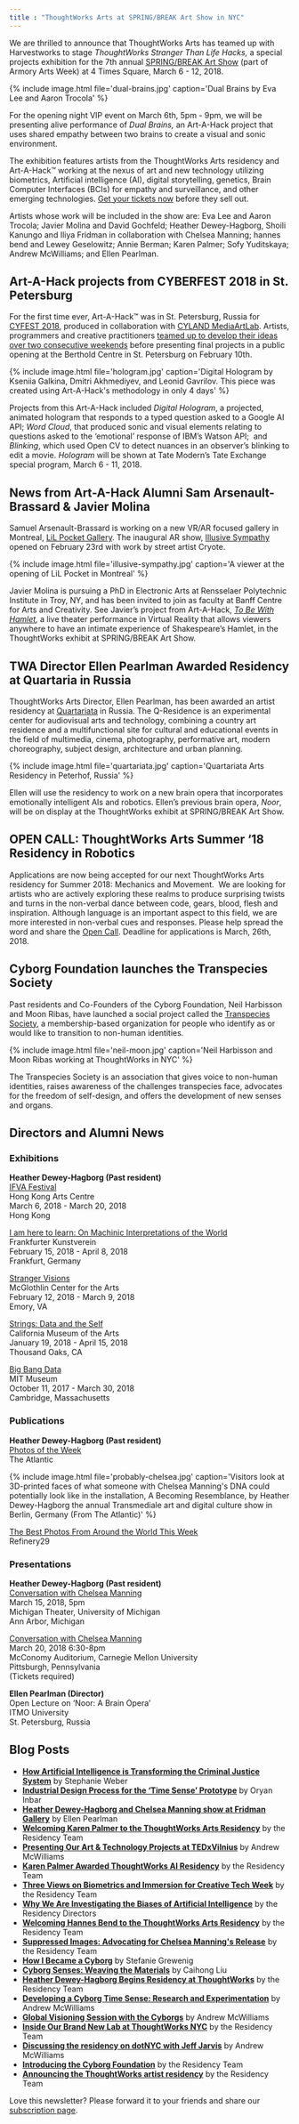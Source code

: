```yaml
---
title : "ThoughtWorks Arts at SPRING/BREAK Art Show in NYC"
---
```

We are thrilled to announce that ThoughtWorks Arts has teamed up with Harvestworks to stage _ThoughtWorks Stranger Than Life Hacks,_ a special projects exhibition for the 7th annual [SPRING/BREAK Art Show](http://www.springbreakartshow.com/) (part of Armory Arts Week) at 4 Times Square, March 6 - 12, 2018.

{% include image.html file='dual-brains.jpg'
   caption='Dual Brains by Eva Lee and Aaron Trocola' %}

For the opening night VIP event on March 6th, 5pm - 9pm, we will be presenting alive performance of _Dual Brains,_ an Art-A-Hack project that uses shared empathy between two brains to create a visual and sonic environment.

<!--excerpt-ends-->

The exhibition features artists from the ThoughtWorks Arts residency and Art-A-Hack™ working at the nexus of art and new technology utilizing biometrics, Artificial intelligence (AI), digital storytelling, genetics, Brain Computer Interfaces (BCIs) for empathy and surveillance, and other emerging technologies. [Get your tickets now](https://www.eventbrite.com/o/springbreak-art-show-12813445625) before they sell out.

Artists whose work will be included in the show are: Eva Lee and Aaron Trocola; Javier Molina and David Gochfeld; Heather Dewey-Hagborg, Shoili Kanungo and Iliya Fridman in collaboration with Chelsea Manning; hannes bend and Lewey Geselowitz; Annie Berman; Karen Palmer; Sofy Yuditskaya; Andrew McWilliams; and Ellen Pearlman.

## Art-A-Hack projects from CYBERFEST 2018 in St. Petersburg

For the first time ever, Art-A-Hack™ was in St. Petersburg, Russia for [CYFEST 2018](http://cyland.org/lab/cyland-projects/cyfest11/), produced in collaboration with [CYLAND MediaArtLab](http://cyland.org/lab/). Artists, programmers and creative practitioners [teamed up to develop their ideas over two consecutive weekends](https://www.youtube.com/watch?v=lOADin8YRoc) before presenting final projects in a public opening at the Berthold Centre in St. Petersburg on February 10th.

{% include image.html file='hologram.jpg'
   caption='Digital Hologram by Kseniia Galkina, Dmitri Akhmediyev, and Leonid Gavrilov. This piece was created using Art-A-Hack\'s methodology in only 4 days' %}

Projects from this Art-A-Hack included _Digital Hologram_, a projected, animated hologram that responds to a typed question asked to a Google AI API; _Word Cloud_, that produced sonic and visual elements relating to questions asked to the ‘emotional’ response of IBM’s Watson API;  and _Blinking_, which used Open CV to detect nuances in an observer’s blinking to edit a movie. _Hologram_ will be shown at Tate Modern’s Tate Exchange special program, March 6 - 11, 2018.

## News from Art-A-Hack Alumni Sam Arsenault- Brassard & Javier Molina

Samuel Arsenault-Brassard is working on a new VR/AR focused gallery in Montreal, [LiL Pocket Gallery](https://www.facebook.com/lilpocketgallery). The inaugural AR show, [Illusive Sympathy](https://www.youtube.com/watch?v=jp_TSieRzNo) opened on February 23rd with work by street artist Cryote.

{% include image.html file='illusive-sympathy.jpg'
   caption='A viewer at the opening of LiL Pocket in Montreal' %}

Javier Molina is pursuing a PhD in Electronic Arts at Rensselaer Polytechnic Institute in Troy, NY, and has been invited to join as faculty at Banff Centre for Arts and Creativity. See Javier’s project from Art-A-Hack, [_To Be With Hamlet_](http://hamletvr.org/)_,_ a live theater performance in Virtual Reality that allows viewers anywhere to have an intimate experience of Shakespeare’s Hamlet, in the ThoughtWorks exhibit at SPRING/BREAK Art Show.  

## TWA Director Ellen Pearlman Awarded Residency at Quartaria in Russia

ThoughtWorks Arts Director, Ellen Pearlman, has been awarded an artist residency at [Quartariata](http://www.quartariata.com/) in Russia. The Q-Residence is an experimental center for audiovisual arts and technology, combining a country art residence and a multifunctional site for cultural and educational events in the field of multimedia, cinema, photography, performative art, modern choreography, subject design, architecture and urban planning.

{% include image.html file='quartariata.jpg'
   caption='Quartariata Arts Residency in Peterhof, Russia' %}

Ellen will use the residency to work on a new brain opera that incorporates emotionally intelligent AIs and robotics. Ellen’s previous brain opera, _Noor_, will be on display at the ThoughtWorks exhibit at SPRING/BREAK Art Show.  

## OPEN CALL: ThoughtWorks Arts Summer ‘18 Residency in Robotics

Applications are now being accepted for our next ThoughtWorks Arts residency for Summer 2018: Mechanics and Movement.  We are looking for artists who are actively exploring these realms to produce surprising twists and turns in the non-verbal dance between code, gears, blood, flesh and inspiration. Although language is an important aspect to this field, we are more interested in non-verbal cues and responses. Please help spread the word and share the [Open Call](https://thoughtworksarts.io/open-call/2018-mechanical-movement/). Deadline for applications is March, 26th, 2018.    

## Cyborg Foundation launches the Transpecies Society

Past residents and Co-Founders of the Cyborg Foundation, Neil Harbisson and Moon Ribas, have launched a social project called the [Transpecies Society](https://www.transpeciessociety.com/about), a membership-based organization for people who identify as or would like to transition to non-human identities.

{% include image.html file='neil-moon.jpg'
   caption='Neil Harbisson and Moon Ribas working at ThoughtWorks in NYC' %}

The Transpecies Society is an association that gives voice to non-human identities, raises awareness of the challenges transpecies face, advocates for the freedom of self-design, and offers the development of new senses and organs.  

## Directors and Alumni News

### Exhibitions

**Heather Dewey-Hagborg (Past resident)**  
[IFVA Festival](http://www.ifva.com/?p=6845&lang=en)  
Hong Kong Arts Centre  
March 6, 2018 - March 20, 2018  
Hong Kong

[I am here to learn: On Machinic Interpretations of the World](https://www.fkv.de/en/content/i-am-here-learn-machinic-interpretations-world)  
Frankfurter Kunstverein  
February 15, 2018 - April 8, 2018  
Frankfurt, Germany

[Stranger Visions](https://www.ehc.edu/mca/guest-artist-series/artalk-heather-dewey-hagborg/)  
McGlothlin Center for the Arts  
February 12, 2018 - March 9, 2018  
Emory, VA

[Strings: Data and the Self](http://cmato.org/strings-data-and-the-self)  
California Museum of the Arts  
January 19, 2018 - April 15, 2018  
Thousand Oaks, CA

[Big Bang Data](https://mitmuseum.mit.edu/bigbangdata)  
MIT Museum  
October 11, 2017 - March 30, 2018  
Cambridge, Massachusetts

### Publications

**Heather Dewey-Hagborg (Past resident)**  
[Photos of the Week](https://www.theatlantic.com/photo/2018/02/photos-of-the-week-super-blue-blood-moon-starry-night-stratofortress/552239/)  
The Atlantic

{% include image.html file='probably-chelsea.jpg'
   caption='Visitors look at 3D-printed faces of what someone with Chelsea Manning\'s DNA could potentially look like in the installation, A Becoming Resemblance, by Heather Dewey-Hagborg the annual Transmediale art and digital culture show in Berlin, Germany (From The Atlantic)' %}

[The Best Photos From Around the World This Week](http://www.refinery29.uk/best-photos-week-020218#slide-1)  
Refinery29

### Presentations

**Heather Dewey-Hagborg (Past resident)**  
[Conversation with Chelsea Manning](https://stamps.umich.edu/stamps/detail/chelsea_manning)  
March 15, 2018, 5pm  
Michigan Theater, University of Michigan  
Ann Arbor, Michigan

[Conversation with Chelsea Manning](http://www.art.cmu.edu/event/lecture-series-heather-dewey-hagborg-chelsea-manning/)  
March 20, 2018 6:30-8pm  
McConomy Auditorium, Carnegie Mellon University  
Pittsburgh, Pennsylvania  
(Tickets required)

**Ellen Pearlman (Director)**  
Open Lecture on ‘Noor: A Brain Opera’  
ITMO University  
St. Petersburg, Russia

## Blog Posts

*   [**How Artificial Intelligence is Transforming the Criminal Justice System**](https://thoughtworksarts.io/blog/artificial-intelligence-criminal-justice-system/) by Stephanie Weber
*   [**Industrial Design Process for the ‘Time Sense’ Prototype**](https://thoughtworksarts.io/blog/industrial-design-time-sense-prototype/) by Oryan Inbar
*   [**Heather Dewey-Hagborg and Chelsea Manning show at Fridman Gallery**](https://thoughtworksarts.io/blog/heather-chelsea-show-fridman/) by Ellen Pearlman
*   [**Welcoming Karen Palmer to the ThoughtWorks Arts Residency**](https://thoughtworksarts.io/blog/welcoming-karen-palmer/) by the Residency Team
*   [**Presenting Our Art & Technology Projects at TEDxVilnius**](https://thoughtworksarts.io/blog/presenting-our-work-tedx/) by Andrew McWilliams
*   [**Karen Palmer Awarded ThoughtWorks AI Residency**](https://thoughtworksarts.io/blog/karen-palmer-ai-residency/) by the Residency Team
*   [**Three Views on Biometrics and Immersion for Creative Tech Week**](https://thoughtworksarts.io/blog/three-views-biometrics-immersion/) by the Residency Team
*   [**Why We Are Investigating the Biases of Artificial Intelligence**](https://thoughtworksarts.io/blog/why-we-are-investigating-biases-artificial-intelligence/) by the Residency Directors
*   [**Welcoming Hannes Bend to the ThoughtWorks Arts Residency**](https://thoughtworksarts.io/blog/welcoming-hannes-bend/) by the Residency Team
*   [**Suppressed Images: Advocating for Chelsea Manning's Release**](https://thoughtworksarts.io/blog/suppressed-images-picturing-chelsea-manning/) by the Residency Team
*   [**How I Became a Cyborg**](https://thoughtworksarts.io/blog/how-i-became-a-cyborg/) by Stefanie Grewenig
*   [**Cyborg Senses: Weaving the Materials**](https://thoughtworksarts.io/blog/cyborg-senses-weaving-materials/) by Caihong Liu
*   [**Heather Dewey-Hagborg Begins Residency at ThoughtWorks**](https://thoughtworksarts.io/blog/introducing-heather-dewey-hagborg/) by the Residency Team
*   [**Developing a Cyborg Time Sense: Research and Experimentation**](https://thoughtworksarts.io/blog/team-gets-started-on-research/) by Andrew McWilliams
*   [**Global Visioning Session with the Cyborgs**](https://thoughtworksarts.io/blog/visioning-session-with-the-cyborgs/) by Andrew McWilliams
*   [**Inside Our Brand New Lab at ThoughtWorks NYC**](https://thoughtworksarts.io/blog/inside-our-brand-new-hack-lab/) by the Residency Team
*   [**Discussing the residency on dotNYC with Jeff Jarvis**](https://thoughtworksarts.io/blog/appearance-on-dotnyc/) by Andrew McWilliams
*   [**Introducing the Cyborg Foundation**](https://thoughtworksarts.io/blog/introducing-cyborg-foundation/) by the Residency Team
*   [**Announcing the ThoughtWorks artist residency**](https://thoughtworksarts.io/blog/announcing-the-program/) by the Residency Team

Love this newsletter? Please forward it to your friends and share our [subscription page](https://thoughtworksarts.io/newsletters/).
